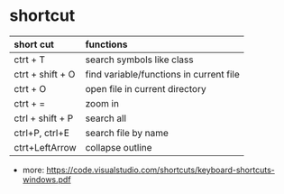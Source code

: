 # shortcut

| short cut        | functions                               |
| :--------------- | :-------------------------------------- |
| ctrt + T         | search symbols like class               |
| ctrt + shift + O | find variable/functions in current file |
| ctrt + O         | open file in current directory          |
| ctrt + =         | zoom in                                 |
| ctrl + shift + P | search all                              |
| ctrl+P, ctrl+E   | search file by name                     |
| ctrt+LeftArrow   | collapse outline                        |

- more: https://code.visualstudio.com/shortcuts/keyboard-shortcuts-windows.pdf
